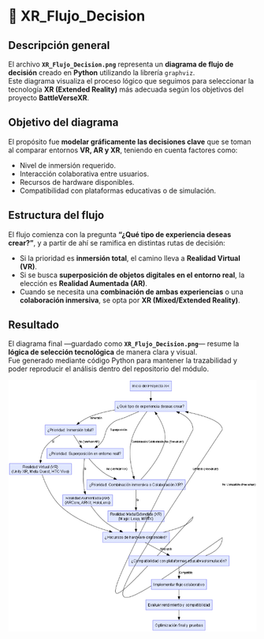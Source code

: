 # 🧭 XR_Flujo_Decision

## Descripción general

El archivo **`XR_Flujo_Decision.png`** representa un **diagrama de flujo de decisión** creado en **Python** utilizando la librería `graphviz`.  
Este diagrama visualiza el proceso lógico que seguimos para seleccionar la tecnología **XR (Extended Reality)** más adecuada según los objetivos del proyecto **BattleVerseXR**.

## Objetivo del diagrama

El propósito fue **modelar gráficamente las decisiones clave** que se toman al comparar entornos **VR, AR y XR**, teniendo en cuenta factores como:

- Nivel de inmersión requerido.  
- Interacción colaborativa entre usuarios.  
- Recursos de hardware disponibles.  
- Compatibilidad con plataformas educativas o de simulación.

## Estructura del flujo

El flujo comienza con la pregunta **“¿Qué tipo de experiencia deseas crear?”**, y a partir de ahí se ramifica en distintas rutas de decisión:

- Si la prioridad es **inmersión total**, el camino lleva a **Realidad Virtual (VR)**.  
- Si se busca **superposición de objetos digitales en el entorno real**, la elección es **Realidad Aumentada (AR)**.  
- Cuando se necesita una **combinación de ambas experiencias** o una **colaboración inmersiva**, se opta por **XR (Mixed/Extended Reality)**.

## Resultado

El diagrama final —guardado como **`XR_Flujo_Decision.png`**— resume la **lógica de selección tecnológica** de manera clara y visual.  
Fue generado mediante código Python para mantener la trazabilidad y poder reproducir el análisis dentro del repositorio del módulo.

![XR_Flujo_Decision](Pics/XR_Flujo_Decision2.png)
